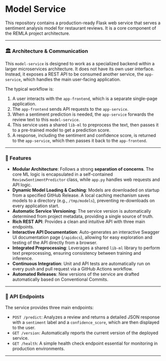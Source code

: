 # Model Service

This repository contains a production-ready Flask web service that serves a sentiment analysis model for restaurant reviews. It is a core component of the REMLA project architecture.

---

### 🏛️ Architecture & Communication

This `model-service` is designed to work as a specialized backend within a larger microservices architecture. It does not have its own user interface. Instead, it exposes a REST API to be consumed another service, the `app-service`, which handles the main user-facing application.

The typical workflow is:
1.  A user interacts with the `app-frontend`, which is a separate single-page application.
2.  The `app-frontend` sends API requests to the `app-service`.
3.  When a sentiment prediction is needed, the `app-service` forwards the review text to this `model-service`.
4.  This service uses a shared `lib-ml` to preprocess the text, then passes it to a pre-trained model to get a prediction score.
5.  A response, including the sentiment and confidence score, is returned to the `app-service`, which then passes it back to the `app-frontend`. 

---

### 🚀 Features

* **Modular Architecture**: Follows a strong **separation of concerns**. The core ML logic is encapsulated in a self-contained `ReviewSentimentPredictor` class, while `app.py` handles web requests and API logic.
* **Dynamic Model Loading & Caching**: Models are downloaded on startup from a specified GitHub Release. A local caching mechanism saves models to a directory (e.g., `/tmp/models`), preventing re-downloads on every application start.
* **Automatic Service Versioning**: The service version is automatically determined from project metadata, providing a single source of truth.
* **Rich REST API**: Provides a clean and intuitive API with three main endpoints.
* **Interactive API Documentation**: Auto-generates an interactive Swagger UI documentation page (`/apidocs`), allowing for easy exploration and testing of the API directly from a browser.
* **Integrated Preprocessing**: Leverages a shared `lib-ml` library to perform text preprocessing, ensuring consistency between training and inference.
* **Continuous Integration**: Unit and API tests are automatically run on every push and pull request via a GitHub Actions workflow.
* **Automated Releases**: New versions of the service are drafted automatically based on Conventional Commits.

---

### 📡 API Endpoints

The service provides three main endpoints:

* `POST /predict`: Analyzes a review and returns a detailed JSON response with a `sentiment` label and a `confidence_score`, which are then displayed to the user.
* `GET /version`: Automatically reports the current version of the deployed service.
* `GET /health`: A simple health check endpoint essential for monitoring in production environments.

---
